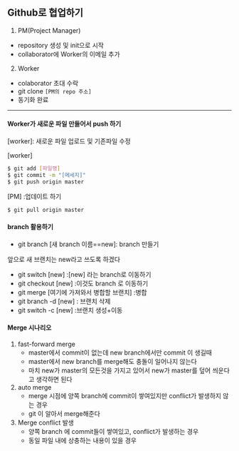 ## Github로 협업하기

1. PM(Project Manager)

- repository 생성 및 init으로 시작
- collaborator에 Worker의 이메일 추가





2. Worker

* colaborator 초대 수락
* git clone `[PM의 repo 주소]`
* 동기화 완료

-----------------------------------

#### Worker가 새로운 파일 만들어서 push 하기

[worker]: 새로운 파일 업로드 및 기존파일 수정

 [worker]

```bash
$ git add [파일명]
$ git commit -m "[메세지]"
$ git push origin master

```

[PM] :업데이트 하기

```bash
$ git pull origin master
```



#### branch 활용하기

* git branch [새 branch 이름==new]: branch 만들기

앞으로 새 브랜치는 new라고 쓰도록 하겠다

* git switch [new] :[new] 라는 branch로 이동하기
* git checkout [new] :이것도 branch 로 이동하기
* git merge [여기에 가져와서 병합할 브랜치] :병합
* git branch -d [new] : 브랜치 삭제
* git switch -c [new] :브랜치 생성+이동





#### Merge 시나리오

1. fast-forward merge
   - master에서 commit이 없는데 new branch에서만 commit 이 생길때
   - master에서 new branch를 merge해도 충돌이 일어나지 않는다
   - 마치 new가 master의 모든것을 가지고 있어서 new가 master를 덮어 씌운다고 생각하면 된다
2. auto merge
   - merge 시점에 양쪽 branch에 commit이 쌓여있지만 conflict가 발생하지 않는 경우
   - git 이 알아서 merge해준다
3. Merge conflict 발생
   - 양쪽 branch 에 commit들이 쌓여있고, conflict가 발생하는 경우
   - 동일 파일 내에 상충하는 내용이 있을 경우





### 
